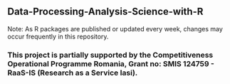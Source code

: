 ## Data-Processing-Analysis-Science-with-R

Note: As R packages are published or updated every week, changes may occur frequently in this repository. 

### This project is partially supported by the Competitiveness Operational Programme Romania, Grant no: SMIS 124759 - RaaS-IS (Research as a Service Iasi).
